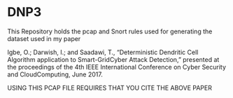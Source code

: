 # DNP3
This Repository holds the pcap and Snort rules used for generating the dataset used in my paper 

Igbe, O.; Darwish, I.; and Saadawi, T., “Deterministic Dendritic Cell Algorithm application to Smart-GridCyber Attack Detection,” presented at the proceedings of the 4th IEEE International Conference on Cyber Security and CloudComputing, June 2017.

USING THIS PCAP FILE REQUIRES THAT YOU CITE THE ABOVE PAPER
